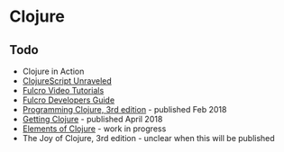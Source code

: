 # Clojure

## Todo

- Clojure in Action
- [ClojureScript Unraveled](https://funcool.github.io/clojurescript-unraveled/)
- [Fulcro Video Tutorials](https://youtu.be/pLFOVhWsxMM?list=PLVi9lDx-4C_Rwb8LUwW4AdjAu-39PHgEE)
- [Fulcro Developers Guide](http://book.fulcrologic.com/)
- [Programming Clojure, 3rd edition](https://pragprog.com/book/shcloj3/programming-clojure-third-edition) - published Feb 2018
- [Getting Clojure](https://pragprog.com/book/roclojure/getting-clojure?__s=6zzuuwpzq9sdnwezp4np) - published April 2018
- [Elements of Clojure](https://leanpub.com/elementsofclojure) - work in progress
- The Joy of Clojure, 3rd edition - unclear when this will be published
